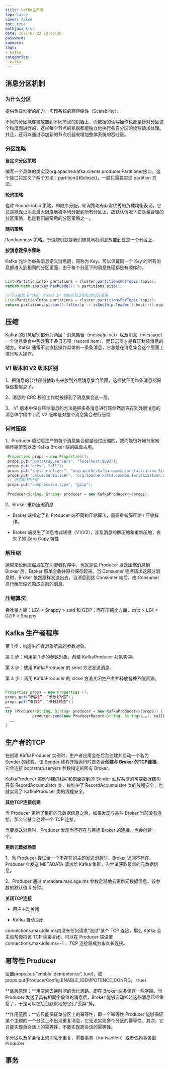 ```yaml
---
title: kafka生产者
top: false
cover: false
toc: true
mathjax: true
date: 2021-03-23 18:45:20
password:
summary:
tags:
- kafka
categories:
- kafka
---
```


## 消息分区机制

### 为什么分区

提供负载均衡的能力，实现系统的高伸缩性（Scalability）。

不同的分区能够被放置到不同节点的机器上，而数据的读写操作也都是针对分区这个粒度而进行的，这样每个节点的机器都能独立地执行各自分区的读写请求处理。并且，还可以通过添加新的节点机器来增加整体系统的吞吐量。

### 分区策略

**自定义分区策略**

编写一个具体的类实现org.apache.kafka.clients.producer.Partitioner接口。这个接口只定义了两个方法：partition()和close()，一般只需要实现 partition 方法。

**轮询策略**

也称 Round-robin 策略，即顺序分配。轮询策略有非常优秀的负载均衡表现，它总是能保证消息最大限度地被平均分配到所有分区上，故默认情况下它是最合理的分区策略，也是我们最常用的分区策略之一。

**随机策略**

Randomness 策略。所谓随机就是我们随意地将消息放置到任意一个分区上。

**按消息键保序策略**

Kafka 允许为每条消息定义消息键，简称为 Key。可以保证同一个 Key 的所有消息都进入到相同的分区里面，由于每个分区下的消息处理都是有顺序的。

```java

List<PartitionInfo> partitions = cluster.partitionsForTopic(topic);
return Math.abs(key.hashCode()) % partitions.size();

//可以根据 Broker 所在的 IP 地址实现定制化的分区策略
List<PartitionInfo> partitions = cluster.partitionsForTopic(topic);
return partitions.stream().filter(p -> isSouth(p.leader().host())).map(PartitionInfo::partition).findAny().get();
```

## 压缩

Kafka 的消息层次都分为两层：消息集合（message set）以及消息（message）一个消息集合中包含若干条日志项（record item），而日志项才是真正封装消息的地方。Kafka 通常不会直接操作具体的一条条消息，它总是在消息集合这个层面上进行写入操作。

### V1 版本和 V2 版本区别

1、把消息的公共部分抽取出来放到外层消息集合里面，这样就不用每条消息都保存这些信息了。

2、消息的 CRC 校验工作就被移到了消息集合这一层。

3、 V1 版本中保存压缩消息的方法是把多条消息进行压缩然后保存到外层消息的消息体字段中；而 V2 版本是对整个消息集合进行压缩

### 何时压缩

1、Producer 启动后生产的每个消息集合都是经过压缩的，故而能很好地节省网络传输带宽以及 Kafka Broker 端的磁盘占用。

```java
 Properties props = new Properties();
 props.put("bootstrap.servers", "localhost:9092");
 props.put("acks", "all");
 props.put("key.serializer", "org.apache.kafka.common.serialization.StringSerializer");
 props.put("value.serializer", "org.apache.kafka.common.serialization.StringSerializer");
 // 开启GZIP压缩
 props.put("compression.type", "gzip");
 
 Producer<String, String> producer = new KafkaProducer<>(props);
```

2、Broker 重新压缩消息

- Broker 端指定了和 Producer 端不同的压缩算法，需要重新解压缩 / 压缩操作。

- Broker 端发生了消息格式转换（V1/V2），涉及消息的解压缩和重新压缩，丧失了的 Zero Copy 特性

### 解压缩

通常来说解压缩发生在消费者程序中，也就是说 Producer 发送压缩消息到 Broker 后，Broker 照单全收并原样保存起来。当 Consumer 程序请求这部分消息时，Broker 依然原样发送出去，当消息到达 Consumer 端后，由 Consumer 自行解压缩还原成之前的消息。

### 压缩算法

吞吐量方面：LZ4 > Snappy > zstd 和 GZIP；而在压缩比方面，zstd > LZ4 > GZIP > Snappy

## Kafka 生产者程序

第 1 步：构造生产者对象所需的参数对象。

第 2 步：利用第 1 步的参数对象，创建 KafkaProducer 对象实例。

第 3 步：使用 KafkaProducer 的 send 方法发送消息。

第 4 步：调用 KafkaProducer 的 close 方法关闭生产者并释放各种系统资源。

```java

Properties props = new Properties ();
props.put(“参数1”, “参数1的值”)；
props.put(“参数2”, “参数2的值”)；
……
try (Producer<String, String> producer = new KafkaProducer<>(props)) {
            producer.send(new ProducerRecord<String, String>(……), callback);
  ……
}
```

## 生产者的TCP

在创建 KafkaProducer 实例时，生产者应用会在后台创建并启动一个名为 Sender 的线程，该 Sender 线程开始运行时首先会**创建与 Broker 的TCP连接**。它会连接 bootstrap.servers 参数指定的所有 Broker。

KafkaProducer 实例创建的线程和前面提到的 Sender 线程共享的可变数据结构只有 RecordAccumulator 类，故维护了 RecordAccumulator 类的线程安全，也就实现了 KafkaProducer 类的线程安全。

**其他TCP连接创建**

当 Producer 更新了集群的元数据信息之后，如果发现与某些 Broker 当前没有连接，那么它就会创建一个 TCP 连接。

当要发送消息时，Producer 发现尚不存在与目标 Broker 的连接，也会创建一个。

**更新元数据场景**

1、当 Producer 尝试给一个不存在的主题发送消息时，Broker 返回不存在。 Producer 会发送 METADATA 请求给 Kafka 集群，去尝试获取最新的元数据信息。

2、Producer 通过 metadata.max.age.ms 参数定期地去更新元数据信息。该参数的默认值 5 分钟。

**关闭TCP连接**

- 用户主动关闭

- Kafka 自动关闭

connections.max.idle.ms内没有任何请求“流过”某个 TCP 连接，那么 Kafka 会主动帮你把该 TCP 连接关闭。可以在 Producer 端设置 connections.max.idle.ms=-1 ，TCP 连接将成为永久长连接。

## 幂等性 Producer

设置props.put(“enable.idempotence”, ture)，或 props.put(ProducerConfig.ENABLE_IDEMPOTENCE_CONFIG， true)

**底层原理：**用空间去换时间的优化思路，即在 Broker 端多保存一些字段。当 Producer 发送了具有相同字段值的消息后，Broker 能够自动知晓这些消息已经重复了，于是可以在后台默默地把它们“丢弃”掉。

**作用范围：**它只能保证单分区上的幂等性，即一个幂等性 Producer 能够保证某个主题的一个分区上不出现重复消息，它无法实现多个分区的幂等性。其次，它只能实现单会话上的幂等性，不能实现跨会话的幂等性。

多分区以及多会话上的消息无重复，需要事务（transaction）或者依赖事务型 Producer

## 事务